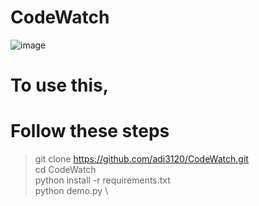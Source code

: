 # CodeWatch
![image](https://user-images.githubusercontent.com/83342917/184479896-eb2fa1d6-20de-445f-847c-ad87bc0df928.png)

# To use this,
# Follow these steps
> git clone https://github.com/adi3120/CodeWatch.git \
> cd CodeWatch \
> python install -r requirements.txt \
> python demo.py \
